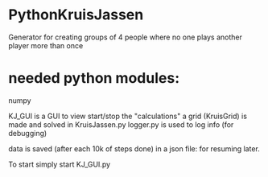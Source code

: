 # PythonKruisJassen
Generator for creating groups of 4 people where no one  plays another player more than once

# needed python modules:
numpy

KJ_GUI is a GUI to view start/stop the "calculations"
a grid (KruisGrid) is made and solved in KruisJassen.py
logger.py is used to log info (for debugging)

data is saved (after each 10k of steps done) in a json file: for resuming later.

To start simply start KJ_GUI.py
